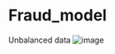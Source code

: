 # Fraud_model
Unbalanced data
![image](https://user-images.githubusercontent.com/48947659/156814325-978e6003-9fbe-4315-8349-a64e4efc3b8b.png)
